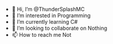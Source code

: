- 👋 Hi, I’m @ThunderSplashMC
- 👀 I’m interested in Programming
- 🌱 I’m currently learning C#
- 💞️ I’m looking to collaborate on Nothing
- 📫 How to reach me Not

<!---
ThunderSplashMC/ThunderSplashMC is a ✨ special ✨ repository because its `README.md` (this file) appears on your GitHub profile.
You can click the Preview link to take a look at your changes.
--->
